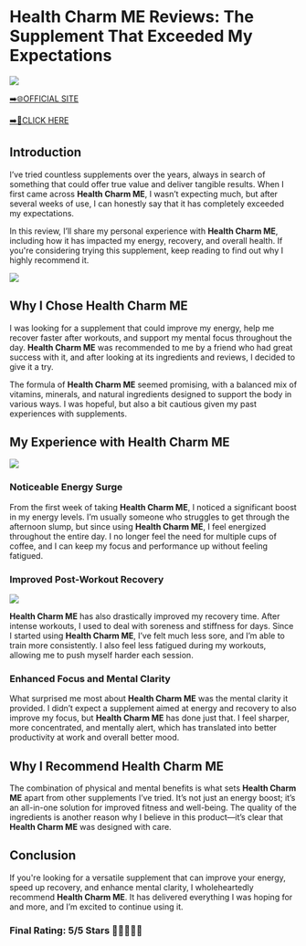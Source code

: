 # **Health Charm ME Reviews**: The Supplement That Exceeded My Expectations

[![](https://static.vecteezy.com/system/resources/thumbnails/019/896/014/small/buy-now-gradient-button-with-cart-symbol-buy-now-illustration-png.png)](https://edetoop.top/lander/sugarpreland-1/helthcharmme.html) 

[➡️🌐OFFICIAL SITE](https://edetoop.top/lander/sugarpreland-1/helthcharmme.html) 

[➡️🔗CLICK HERE](https://edetoop.top/lander/sugarpreland-1/helthcharmme.html) 


## Introduction

I’ve tried countless supplements over the years, always in search of something that could offer true value and deliver tangible results. When I first came across **Health Charm ME**, I wasn’t expecting much, but after several weeks of use, I can honestly say that it has completely exceeded my expectations.

In this review, I’ll share my personal experience with **Health Charm ME**, including how it has impacted my energy, recovery, and overall health. If you're considering trying this supplement, keep reading to find out why I highly recommend it.

[![](https://wallpapers.com/images/hd/red-order-now-button-udg4jcj4arvn8b0n-2.png)](https://edetoop.top/lander/sugarpreland-1/helthcharmme.html)  

## Why I Chose **Health Charm ME**

I was looking for a supplement that could improve my energy, help me recover faster after workouts, and support my mental focus throughout the day. **Health Charm ME** was recommended to me by a friend who had great success with it, and after looking at its ingredients and reviews, I decided to give it a try.

The formula of **Health Charm ME** seemed promising, with a balanced mix of vitamins, minerals, and natural ingredients designed to support the body in various ways. I was hopeful, but also a bit cautious given my past experiences with supplements.

## My Experience with **Health Charm ME**

[![](https://static.vecteezy.com/system/resources/thumbnails/019/896/014/small/buy-now-gradient-button-with-cart-symbol-buy-now-illustration-png.png)](https://edetoop.top/lander/sugarpreland-1/helthcharmme.html)

### Noticeable Energy Surge

From the first week of taking **Health Charm ME**, I noticed a significant boost in my energy levels. I’m usually someone who struggles to get through the afternoon slump, but since using **Health Charm ME**, I feel energized throughout the entire day. I no longer feel the need for multiple cups of coffee, and I can keep my focus and performance up without feeling fatigued.

### Improved Post-Workout Recovery

[![](https://wallpapers.com/images/hd/red-order-now-button-udg4jcj4arvn8b0n-2.png)](https://edetoop.top/lander/sugarpreland-1/helthcharmme.html)  

**Health Charm ME** has also drastically improved my recovery time. After intense workouts, I used to deal with soreness and stiffness for days. Since I started using **Health Charm ME**, I’ve felt much less sore, and I’m able to train more consistently. I also feel less fatigued during my workouts, allowing me to push myself harder each session.

### Enhanced Focus and Mental Clarity

What surprised me most about **Health Charm ME** was the mental clarity it provided. I didn’t expect a supplement aimed at energy and recovery to also improve my focus, but **Health Charm ME** has done just that. I feel sharper, more concentrated, and mentally alert, which has translated into better productivity at work and overall better mood.

## Why I Recommend **Health Charm ME**

The combination of physical and mental benefits is what sets **Health Charm ME** apart from other supplements I’ve tried. It’s not just an energy boost; it’s an all-in-one solution for improved fitness and well-being. The quality of the ingredients is another reason why I believe in this product—it’s clear that **Health Charm ME** was designed with care.

## Conclusion

If you're looking for a versatile supplement that can improve your energy, speed up recovery, and enhance mental clarity, I wholeheartedly recommend **Health Charm ME**. It has delivered everything I was hoping for and more, and I’m excited to continue using it.

### Final Rating: 5/5 Stars 🌟🌟🌟🌟🌟
